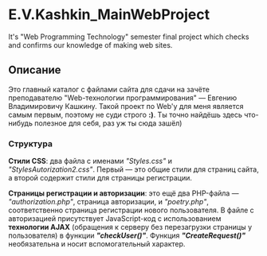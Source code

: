 # E.V.Kashkin_MainWebProject
 It's "Web Programming Technology" semester final project which checks and confirms our knowledge of making web sites.
 
 ## Описание
 <p>Это главный каталог с файлами сайта для сдачи на зачёте преподавателю "Web-технологии программирования" — Евгению Владимировичу Кашкину. Такой проект по Web'у для меня является самым первым, поэтому не суди строго <b>:)</b>. Ты точно найдёшь здесь что-нибудь полезное для себя, раз уж ты сюда зашёл)</p>
 <h3>Структура</h3>
 <p><b>Стили CSS</b>: два файла с именами <i>"Styles.css"</i> и <i>"StylesAutorization2.css"</i>. Первый — это общие стили для страниц сайта, а второй содержит стили для страницы регистрации.</p>
 <p><b>Страницы регистрации и авторизации</b>: это ещё два PHP-файла — <i>"authorization.php"</i>, страница авторизации, и <i>"poetry.php"</i>, соответственно страница регистрации нового пользователя. В файле с авторизацией присутствует JavaScript-код с использованием <b>технологии AJAX</b> (обращения к серверу без перезагрузки страницы у пользователя) в функции <b><i>"checkUser()"</i></b>. Функция <b><i>"CreateRequest()"</i></b> необязательна и носит вспомогательный характер.</p>
